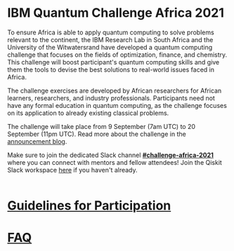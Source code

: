 # IBM Quantum Challenge Africa 2021

To ensure Africa is able to apply quantum computing to solve problems relevant to the continent, the IBM Research Lab in South Africa and the University of the Witwatersrand have developed a quantum computing challenge that focuses on the fields of optimization, finance, and chemistry. This challenge will boost participant's quantum computing skills and give them the tools to devise the best solutions to real-world issues faced in Africa.

The challenge exercises are developed by African researchers for African learners, researchers, and industry professionals. Participants need not have any formal education in quantum computing, as the challenge focuses on its application to already existing classical problems.

The challenge will take place from 9 September (7am UTC) to 20 September (11pm UTC). Read more about the challenge in the [announcement blog](https://medium.com/qiskit/ibm-quantum-challenge-africa-how-african-researchers-are-building-a-quantum-community-from-the-5e524f623a99).

Make sure to join the dedicated Slack channel **[#challenge-africa-2021](https://qiskit.slack.com/archives/C02C8MKP153)** where you can connect with mentors and fellow attendees! Join the Qiskit Slack workspace [here](https://ibm.co/joinqiskitslack) if you haven't already.
<br><br>
# [Guidelines for Participation](https://github.com/qiskit-community/ibm-quantum-challenge-africa-2021/blob/main/guidelines-for-participants.md)

# [FAQ](https://github.com/qiskit-community/ibm-quantum-challenge-africa-2021/blob/main/faq.md)
